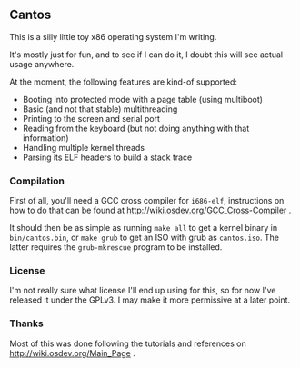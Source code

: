 ## Cantos ##

This is a silly little toy x86 operating system I'm writing.

It's mostly just for fun, and to see if I can do it, I doubt this will see actual usage anywhere.

At the moment, the following features are kind-of supported:

- Booting into protected mode with a page table (using multiboot)
- Basic (and not that stable) multithreading
- Printing to the screen and serial port
- Reading from the keyboard (but not doing anything with that information)
- Handling multiple kernel threads
- Parsing its ELF headers to build a stack trace

### Compilation ###
First of all, you'll need a GCC cross compiler for `i686-elf`, instructions on how to do that can be found at http://wiki.osdev.org/GCC_Cross-Compiler .

It should then be as simple as running `make all` to get a kernel binary in `bin/cantos.bin`, or `make grub` to get an ISO with grub as `cantos.iso`. The latter requires the `grub-mkrescue` program to be installed.

### License ###
I'm not really sure what license I'll end up using for this, so for now I've released it under the GPLv3. I may make it more permissive at a later point.

### Thanks ###
Most of this was done following the tutorials and references on http://wiki.osdev.org/Main_Page .
